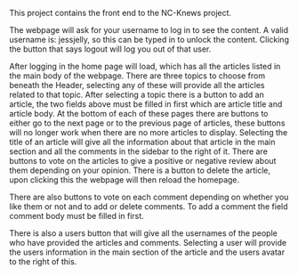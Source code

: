 This project contains the front end to the NC-Knews project.

The webpage will ask for your username to log in to see the content. A valid username is: 
jessjelly, 
so this can be typed in to unlock the content. Clicking the button that says logout will log you out of that user.

After logging in the home page will load, which has all the articles listed in the main body of the webpage. There are three topics to choose from beneath the Header, selecting any of these will provide all the articles related to that topic. After selecting a topic there is a button to add an article, the two fields above must be filled in first which are article title and article body. At the bottom of each of these pages there are buttons to either go to the next page or to the previous page of articles, these buttons will no longer work when there are no more articles to display. Selecting the title of an article will give all the information about that article in the main section and all the comments in the sidebar to the right of it. There are buttons to vote on the articles to give a positive or negative review about them depending on your opinion. There is a button to delete the article, upon clicking this the webpage will then reload the homepage.

There are also buttons to vote on each comment depending on whether you like them or not and to add or delete comments. To add a comment the field comment body must be filled in first.

There is also a users button that will give all the usernames of the people who have provided the articles and comments. Selecting a user will provide the users information in the main section of the article and the users avatar to the right of this.